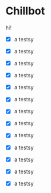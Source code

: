 # Chillbot
hi!
- [X] a testsy
- [X] a testsy
- [X] a testsy
- [X] a testsy
- [X] a testsy
- [X] a testsy
- [X] a testsy
- [X] a testsy
- [X] a testsy
- [X] a testsy
- [X] a testsy
- [X] a testsy
- [X] a testsy


